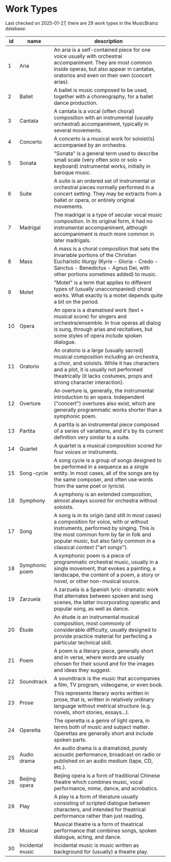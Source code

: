 Work Types
==========

Last checked on 2025-01-27, there are 29 work types in the MusicBrainz database:

| id              | name              |  description             |
|-----------------|-------------------|--------------------------|
| 1 | Aria | An aria is a self-contained piece for one voice usually with orchestral accompaniment. They are most common inside operas, but also appear in cantatas, oratorios and even on their own (concert arias). |
| 2 | Ballet | A ballet is music composed to be used, together with a choreography, for a ballet dance production. |
| 3 | Cantata | A cantata is a vocal (often choral) composition with an instrumental (usually orchestral) accompaniment, typically in several movements. |
| 4 | Concerto | A concerto is a musical work for soloist(s) accompanied by an orchestra. |
| 5 | Sonata | &quot;Sonata&quot; is a general term used to describe small scale (very often solo or solo + keyboard) instrumental works, initially in baroque music. |
| 6 | Suite | A suite is an ordered set of instrumental or orchestral pieces normally performed in a concert setting. They may be extracts from a ballet or opera, or entirely original movements. |
| 7 | Madrigal | The madrigal is a type of secular vocal music composition. In its original form, it had no instrumental accompaniment, although accompaniment is much more common in later madrigals. |
| 8 | Mass | A mass is a choral composition that sets the invariable portions of the Christian Eucharistic liturgy (Kyrie - Gloria - Credo - Sanctus - Benedictus - Agnus Dei, with other portions sometimes added) to music. |
| 9 | Motet | &quot;Motet&quot; is a term that applies to different types of (usually unaccompanied) choral works. What exactly is a motet depends quite a bit on the period. |
| 10 | Opera | An opera is a dramatised work (text + musical score) for singers and orchestra/ensemble. In true operas all dialog is sung, through arias and recitatives, but some styles of opera include spoken dialogue. |
| 11 | Oratorio | An oratorio is a large (usually sacred) musical composition including an orchestra, a choir, and soloists. While it has characters and a plot, it is usually not performed theatrically (it lacks costumes, props and strong character interaction). |
| 12 | Overture | An overture is, generally, the instrumental introduction to an opera. Independent (&quot;concert&quot;) overtures also exist, which are generally programmatic works shorter than a symphonic poem. |
| 13 | Partita | A partita is an instrumental piece composed of a series of variations, and it&#x27;s by its current definition very similar to a suite. |
| 14 | Quartet | A quartet is a musical composition scored for four voices or instruments. |
| 15 | Song-cycle | A song cycle is a group of songs designed to be performed in a sequence as a single entity. In most cases, all of the songs are by the same composer, and often use words from the same poet or lyricist. |
| 16 | Symphony | A symphony is an extended composition, almost always scored for orchestra without soloists. |
| 17 | Song | A song is in its origin (and still in most cases) a composition for voice, with or without instruments, performed by singing. This is the most common form by far in folk and popular music, but also fairly common in a classical context (&quot;art songs&quot;). |
| 18 | Symphonic poem | A symphonic poem is a piece of programmatic orchestral music, usually in a single movement, that evokes a painting, a landscape, the content of a poem, a story or novel, or other non-musical source. |
| 19 | Zarzuela | A zarzuela is a Spanish lyric-dramatic work that alternates between spoken and sung scenes, the latter incorporating operatic and popular song, as well as dance. |
| 20 | Étude | An étude is an instrumental musical composition, most commonly of considerable difficulty, usually designed to provide practice material for perfecting a particular technical skill. |
| 21 | Poem | A poem is a literary piece, generally short and in verse, where words are usually chosen for their sound and for the images and ideas they suggest. |
| 22 | Soundtrack | A soundtrack is the music that accompanies a film, TV program, videogame, or even book. |
| 23 | Prose | This represents literary works written in prose, that is, written in relatively ordinary language without metrical structure (e.g. novels, short stories, essays...). |
| 24 | Operetta | The operetta is a genre of light opera, in terms both of music and subject matter. Operettas are generally short and include spoken parts. |
| 25 | Audio drama | An audio drama is a dramatized, purely acoustic performance, broadcast on radio or published on an audio medium (tape, CD, etc.). |
| 26 | Beijing opera | Beijing opera is a form of traditional Chinese theatre which combines music, vocal performance, mime, dance, and acrobatics. |
| 28 | Play | A play is a form of literature usually consisting of scripted dialogue between characters, and intended for theatrical performance rather than just reading. |
| 29 | Musical | Musical theatre is a form of theatrical performance that combines songs, spoken dialogue, acting, and dance. |
| 30 | Incidental music | Incidental music is music written as background for (usually) a theatre play. |
